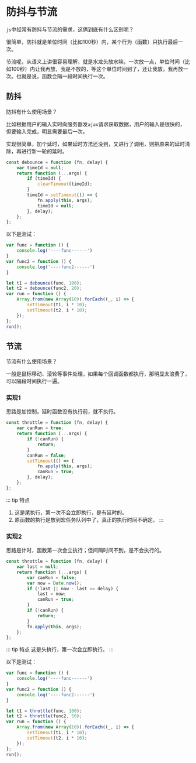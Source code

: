 # 防抖与节流

`js`中经常有防抖与节流的需求，这俩到底有什么区别呢？

很简单，防抖就是单位时间（比如100秒）内，某个行为（函数）只执行最后一次。

节流呢，从语义上讲很容易理解，就是水龙头放水嘛，一次放一点，单位时间（比如100秒）内让我再放，我是不放的，等这个单位时间到了，还让我放，我再放一次。也就是说，函数会隔一段时间执行一次。

## 防抖

防抖有什么使用场景？

比如根据用户的输入实时向服务器发`ajax`请求获取数据，用户的输入是很快的，但要输入完成，明显需要最后一次。

实现很简单，加个延时，如果延时方法还没到，又进行了调用，则把原来的延时清除，再进行新一轮的延时。

``` js
const debounce = function (fn, delay) {
    var timeId = null;
    return function (...args) {
        if (timeId) {
            clearTimeout(timeId);
        }
        timeId = setTimeout(() => {
            fn.apply(this, args);
            timeId = null;
        }, delay);
    };
};
```

以下是测试：
``` js
var func = function () {
    console.log('----func------')
}
var func2 = function () {
    console.log('----func2------')
}

let t1 = debounce(func, 100);
let t2 = debounce(func2, 20);
var run = function () {
    Array.from(new Array(10)).forEach((_, i) => {
        setTimeout(t1, i * 10);
        setTimeout(t2, i * 10);
    });
};
run();
```

## 节流

节流有什么使用场景？

一般是鼠标移动、滚轮等事件处理，如果每个回调函数都执行，那明显太浪费了，可以隔段时间执行一遍。

### 实现1
思路是加控制，延时函数没有执行前，就不执行。

``` js
const throttle = function (fn, delay) {
    var canRun = true;
    return function (...args) {
        if (!canRun) {
            return;
        }
        canRun = false;
        setTimeout(() => {
            fn.apply(this, args);
            canRun = true;
        }, delay);
    };
};
```
::: tip 特点
1. 这是尾执行，第一次不会立即执行，是有延时的。
2. 原函数的执行是放到宏任务队列中了，真正的执行时间不确定。
:::

### 实现2

思路是计时，函数第一次会立执行；但间隔时间不到，是不会执行的。
``` js
const throttle = function (fn, delay) {
    var last = null;
    return function (...args) {
        var canRun = false;
        var now = Date.now();
        if (!last || now - last >= delay) {
            last = now;
            canRun = true;
        }
        if (!canRun) {
            return;
        }
        fn.apply(this, args);
    };
};
```
::: tip 特点
这是头执行，第一次会立即执行。
:::

以下是测试：
``` js
var func = function () {
    console.log('----func------')
}
var func2 = function () {
    console.log('----func2------')
}

let t1 = throttle(func, 100);
let t2 = throttle(func2, 50);
var run = function () {
    Array.from(new Array(10)).forEach((_, i) => {
        setTimeout(t1, i * 10);
        setTimeout(t2, i * 10);
    });
};
run();
```
